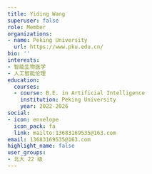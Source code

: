 ```yaml
---
title: Yiding Wang
superuser: false
role: Member
organizations:
- name: Peking University
  url: https://www.pku.edu.cn/
bio: ''
interests:
- 智能生物医学
- 人工智能伦理
education:
  courses:
  - course: B.E. in Artificial Intelligence
    institution: Peking University
    year: 2022-2026
social:
- icon: envelope
  icon_pack: fa
  link: mailto:13683169535@163.com
email: 13683169535@163.com
highlight_name: false
user_groups:
- 北大 22 级
---
```

